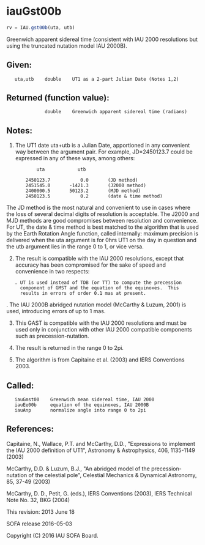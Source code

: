# iauGst00b

```js
rv = IAU.gst00b(uta, utb)
```

Greenwich apparent sidereal time (consistent with IAU 2000
resolutions but using the truncated nutation model IAU 2000B).

## Given:
```
   uta,utb    double    UT1 as a 2-part Julian Date (Notes 1,2)
```

## Returned (function value):
```
              double    Greenwich apparent sidereal time (radians)
```

## Notes:

1) The UT1 date uta+utb is a Julian Date, apportioned in any
   convenient way between the argument pair.  For example,
   JD=2450123.7 could be expressed in any of these ways, among
   others:

```
           uta            utb

       2450123.7           0.0       (JD method)
       2451545.0       -1421.3       (J2000 method)
       2400000.5       50123.2       (MJD method)
       2450123.5           0.2       (date & time method)
```

   The JD method is the most natural and convenient to use in cases
   where the loss of several decimal digits of resolution is
   acceptable.  The J2000 and MJD methods are good compromises
   between resolution and convenience.  For UT, the date & time
   method is best matched to the algorithm that is used by the Earth
   Rotation Angle function, called internally:  maximum precision is
   delivered when the uta argument is for 0hrs UT1 on the day in
   question and the utb argument lies in the range 0 to 1, or vice
   versa.

2) The result is compatible with the IAU 2000 resolutions, except
   that accuracy has been compromised for the sake of speed and
   convenience in two respects:

```
   . UT is used instead of TDB (or TT) to compute the precession
     component of GMST and the equation of the equinoxes.  This
     results in errors of order 0.1 mas at present.
```

   . The IAU 2000B abridged nutation model (McCarthy & Luzum, 2001)
     is used, introducing errors of up to 1 mas.

3) This GAST is compatible with the IAU 2000 resolutions and must be
   used only in conjunction with other IAU 2000 compatible
   components such as precession-nutation.

4) The result is returned in the range 0 to 2pi.

5) The algorithm is from Capitaine et al. (2003) and IERS
   Conventions 2003.

## Called:
```
   iauGmst00    Greenwich mean sidereal time, IAU 2000
   iauEe00b     equation of the equinoxes, IAU 2000B
   iauAnp       normalize angle into range 0 to 2pi
```

## References:

   Capitaine, N., Wallace, P.T. and McCarthy, D.D., "Expressions to
   implement the IAU 2000 definition of UT1", Astronomy &
   Astrophysics, 406, 1135-1149 (2003)

   McCarthy, D.D. & Luzum, B.J., "An abridged model of the
   precession-nutation of the celestial pole", Celestial Mechanics &
   Dynamical Astronomy, 85, 37-49 (2003)

   McCarthy, D. D., Petit, G. (eds.), IERS Conventions (2003),
   IERS Technical Note No. 32, BKG (2004)

This revision:  2013 June 18

SOFA release 2016-05-03

Copyright (C) 2016 IAU SOFA Board.